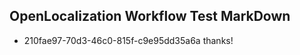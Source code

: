 ## OpenLocalization Workflow Test MarkDown
* 210fae97-70d3-46c0-815f-c9e95dd35a6a thanks!

<!--HONumber=Sep16_HO1-->



